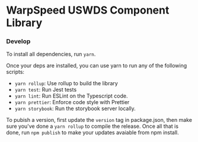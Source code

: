 # WarpSpeed USWDS Component Library

### Develop

To install all dependencies, run `yarn`.

Once your deps are installed, you can use yarn to run any of the following scripts:

 - `yarn rollup`: Use rollup to build the library
 - `yarn test`: Run Jest tests
 - `yarn lint`: Run ESLint on the Typescript code.
 - `yarn prettier`: Enforce code style with Prettier
 - `yarn storybook`: Run the storybook server locally.

To pubish a version, first update the `version` tag in package.json, then make sure you've done a `yarn rollup` to compile the release. Once all
that is done, run `npm publish` to make your updates avaiable from npm install.